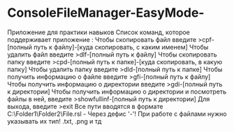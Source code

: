 # ConsoleFileManager-EasyMode-
Приложение для практики навыков
Список команд, которое поддерживает приложение :
Чтобы скопировать файл введите >cpf-[полный путь к файлу]-[куда скопировать, с каким именем]
Чтобы удалить файл введите >dlf-[полный путь к файлу]
Чтобы скопировать папку введите >cpd-[полный путь к папке]-[куда скопировать, в какую папку]
Чтобы удалить папку введите >dld-[полный путь к папке]
Чтобы получить информацию о файле введите >gfi-[полный путь к файлу]
Чтобы получить информацию о директории введите >gdi-[полный путь к директории]
Чтобы получить информацию о директории и посмотреть файлы в ней, введите >showfullinf-[полный путь к директории]
Для выхода, введите >exit
Все пути вводятся в формате  C:\Folder1\Folder2\File.rsl - Через дефис '-'!
При работе с файлами нужно указывать их тип! .txt, .png  и тд
